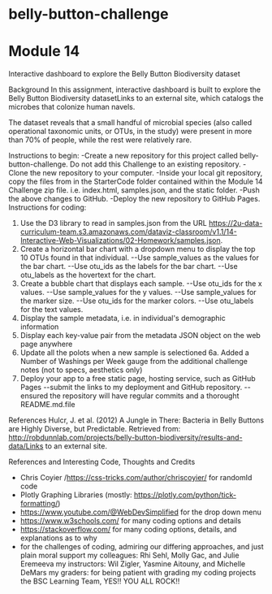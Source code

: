 # belly-button-challenge
# Module 14
Interactive dashboard to explore the Belly Button Biodiversity dataset

Background
In this assignment, interactive dashboard is built to explore the Belly Button Biodiversity datasetLinks to an external site, which catalogs the microbes that colonize human navels.

The dataset reveals that a small handful of microbial species (also called operational taxonomic units, or OTUs, in the study) were present in more than 70% of people, while the rest were relatively rare.

Instructions to begin:
-Create a new repository for this project called belly-button-challenge. Do not add this Challenge to an existing repository.
-Clone the new repository to your computer.
-Inside your local git repository, copy the files from in the StarterCode folder contained within the Module 14 Challenge zip file. i.e. index.html, samples.json, and the static folder.
-Push the above changes to GitHub.
-Deploy the new repository to GitHub Pages.
Instructions for coding:
1. Use the D3 library to read in samples.json from the URL https://2u-data-curriculum-team.s3.amazonaws.com/dataviz-classroom/v1.1/14-Interactive-Web-Visualizations/02-Homework/samples.json.
2. Create a horizontal bar chart with a dropdown menu to display the top 10 OTUs found in that individual.
    --Use sample_values as the values for the bar chart.
    --Use otu_ids as the labels for the bar chart.
    --Use otu_labels as the hovertext for the chart.
3. Create a bubble chart that displays each sample.
    --Use otu_ids for the x values.
    --Use sample_values for the y values.
    --Use sample_values for the marker size.
    --Use otu_ids for the marker colors.
    --Use otu_labels for the text values.
4. Display the sample metadata, i.e. in individual's demographic information
5. Display each key-value pair from the metadata JSON object on the web page anywhere
6. Update all the polots when a new sample is selectioned
6a. Added a Number of Washings per Week gauge from the additional challenge notes (not to specs, aesthetics only)
7. Deploy your app to a free static page, hosting service, such as GitHub Pages
    --submit the links to my deployment and GitHub repository.
    -- ensured the repository will have regular commits and a thorought README.md.file


References
Hulcr, J. et al. (2012) A Jungle in There: Bacteria in Belly Buttons are Highly Diverse, but Predictable. Retrieved from: http://robdunnlab.com/projects/belly-button-biodiversity/results-and-data/Links to an external site.

References and Interesting Code, Thoughts and Credits
- Chris Coyier /https://css-tricks.com/author/chriscoyier/ for randomId code
- Plotly Graphing Libraries (mostly: https://plotly.com/python/tick-formatting/)
- https://www.youtube.com/@WebDevSimplified for the drop down menu
- https://www.w3schools.com/ for many coding options and details
- https://stackoverflow.com/ for many coding options, details, and explanations as to why
- for the challenges of coding, admiring our differing approaches, and just plain moral support
    my colleagues: Rhi Sehl, Molly Gac, and Julie Eremeeva
    my instructors: Wil Zigler, Yasmine Aitouny, and Michelle DeMars
    my graders: for being patient with grading my coding projects
    the BSC Learning Team, YES!! YOU ALL ROCK!!